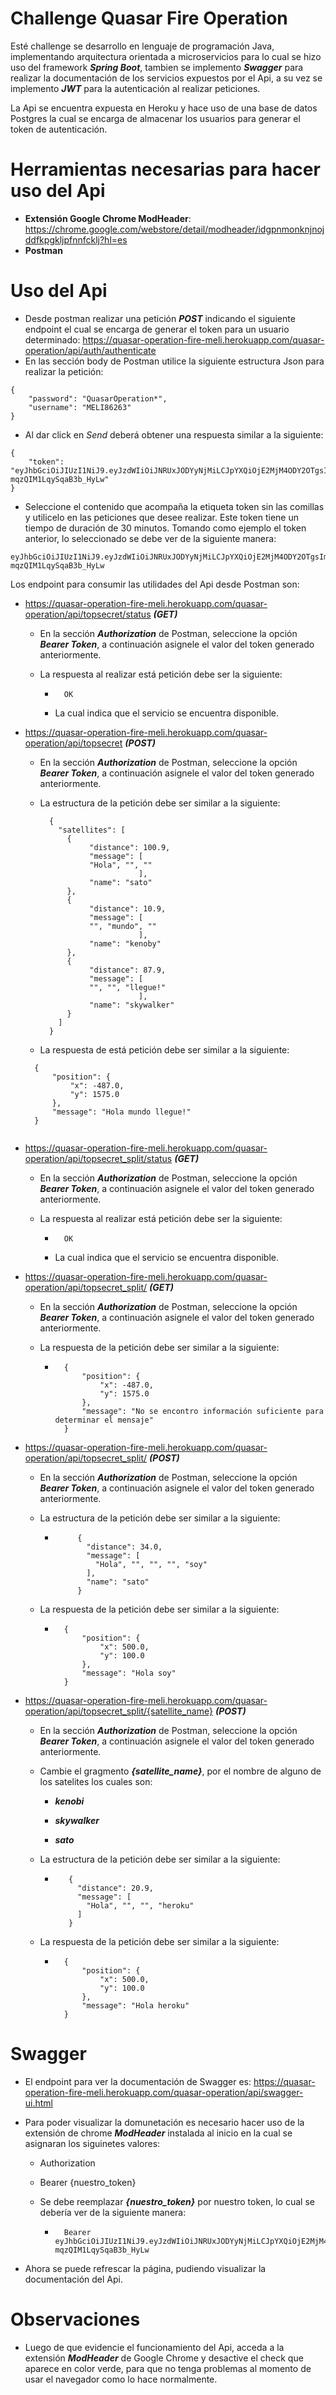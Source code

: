 # Challenge Quasar Fire Operation
Esté challenge se desarrollo en lenguaje de programación Java, implementando arquitectura orientada a microservicios para lo cual se hizo uso del framework ***Spring Boot***, tambien se implemento ***Swagger*** para realizar la documentación de los servicios expuestos por el Api, a su vez se implemento ***JWT*** para la autenticación al realizar peticiones.

La Api se encuentra expuesta en Heroku y hace uso de una base de datos Postgres la cual se encarga de almacenar los usuarios para generar el token de autenticación.

# Herramientas necesarias para hacer uso del Api
* **Extensión Google Chrome ModHeader**: https://chrome.google.com/webstore/detail/modheader/idgpnmonknjnojddfkpgkljpfnnfcklj?hl=es
* **Postman**

# Uso del Api

* Desde postman realizar una petición ***POST*** indicando el siguiente endpoint el cual se encarga de generar el token para un usuario determinado:
https://quasar-operation-fire-meli.herokuapp.com/quasar-operation/api/auth/authenticate
* En las sección body de Postman utilice la siguiente estructura Json para realizar la petición:
```
{
    "password": "QuasarOperation*",
    "username": "MELI86263"
}
```


* Al dar click en *Send* deberá obtener una respuesta similar a la siguiente:
```
{
    "token": "eyJhbGciOiJIUzI1NiJ9.eyJzdWIiOiJNRUxJODYyNjMiLCJpYXQiOjE2MjM4ODY2OTgsImV4cCI6MTYyMzg4Njk5OH0.gCXafJEqhoxgyxCW05hAU-mqzQIM1LqySqaB3b_HyLw"
}
```

* Seleccione el contenido que acompaña la etiqueta token sin las comillas y utilicelo en las peticiones que desee realizar. Este token tiene un tiempo de duración de 30 minutos. Tomando como ejemplo el token anterior, lo seleccionado se debe ver de la siguiente manera:
```
eyJhbGciOiJIUzI1NiJ9.eyJzdWIiOiJNRUxJODYyNjMiLCJpYXQiOjE2MjM4ODY2OTgsImV4cCI6MTYyMzg4Njk5OH0.gCXafJEqhoxgyxCW05hAU-mqzQIM1LqySqaB3b_HyLw
```
Los endpoint para consumir las utilidades del Api desde Postman son:
* https://quasar-operation-fire-meli.herokuapp.com/quasar-operation/api/topsecret/status ***(GET)***
  
  - En la sección ***Authorization*** de Postman, seleccione la opción ***Bearer Token***, a continuación asignele el valor del token generado anteriormente.
  
  - La respuesta al realizar está petición debe ser la siguiente:
    
    - ```
        OK
      ```
      
    - La cual indica que el servicio se encuentra disponible.
* https://quasar-operation-fire-meli.herokuapp.com/quasar-operation/api/topsecret ***(POST)***
    - En la sección ***Authorization*** de Postman, seleccione la opción ***Bearer Token***, a continuación asignele el valor del token generado anteriormente.
    - La estructura de la petición debe ser similar a la siguiente:
    
      ```
        {
          "satellites": [
            {
                 "distance": 100.9,
                 "message": [
                 "Hola", "", ""
                            ],
                 "name": "sato"
            },
            {
                 "distance": 10.9,
                 "message": [
                 "", "mundo", ""
                            ],
                 "name": "kenoby"
            },
            {
                 "distance": 87.9,
                 "message": [
                 "", "", "llegue!"
                            ],
                 "name": "skywalker"
            }
          ]
        }
      ```
      
    - La respuesta de está petición debe ser similar a la siguiente:
    
    ```
      {
          "position": {
              "x": -487.0,
              "y": 1575.0
          },
          "message": "Hola mundo llegue!"
      }
      
    ```
    
* https://quasar-operation-fire-meli.herokuapp.com/quasar-operation/api/topsecret_split/status ***(GET)***
  
  - En la sección ***Authorization*** de Postman, seleccione la opción ***Bearer Token***, a continuación asignele el valor del token generado anteriormente.
  
  - La respuesta al realizar está petición debe ser la siguiente:
    
    - ```
        OK
      ```
      
    - La cual indica que el servicio se encuentra disponible.
    
* https://quasar-operation-fire-meli.herokuapp.com/quasar-operation/api/topsecret_split/ ***(GET)***
    
    - En la sección ***Authorization*** de Postman, seleccione la opción ***Bearer Token***, a continuación asignele el valor del token generado anteriormente.
    
    - La respuesta de la petición debe ser similar a la siguiente:
    
      - ```
          {
              "position": {
                  "x": -487.0,
                  "y": 1575.0
              },
              "message": "No se encontro información suficiente para determinar el mensaje"
          }
        ```
        
* https://quasar-operation-fire-meli.herokuapp.com/quasar-operation/api/topsecret_split/ ***(POST)***
  
  - En la sección ***Authorization*** de Postman, seleccione la opción ***Bearer Token***, a continuación asignele el valor del token generado anteriormente.
  
  - La estructura de la petición debe ser similar a la siguiente:
    
     - ```
            {
              "distance": 34.0,
              "message": [
                "Hola", "", "", "", "soy"
              ],
              "name": "sato"
            }
       ```
  - La respuesta de la petición debe ser similar a la siguiente:
    
      - ```
          {
              "position": {
                  "x": 500.0,
                  "y": 100.0
              },
              "message": "Hola soy"
          }
        ```
       
* https://quasar-operation-fire-meli.herokuapp.com/quasar-operation/api/topsecret_split/{satellite_name} ***(POST)***
  
  - En la sección ***Authorization*** de Postman, seleccione la opción ***Bearer Token***, a continuación asignele el valor del token generado anteriormente.
  
  - Cambie el gragmento ***{satellite_name}***, por el nombre de alguno de los satelites los cuales son:
    
    - ***kenobi***
    
    - ***skywalker***
    
    - ***sato***
  
  - La estructura de la petición debe ser similar a la siguiente:
    
     - ```
          {
            "distance": 20.9,
            "message": [
              "Hola", "", "", "heroku"
            ]
          }
       ```
  - La respuesta de la petición debe ser similar a la siguiente:
    
      - ```
          {
              "position": {
                  "x": 500.0,
                  "y": 100.0
              },
              "message": "Hola heroku"
          }
        ```
        
 # Swagger

* El endpoint para ver la documentación de Swagger es: https://quasar-operation-fire-meli.herokuapp.com/quasar-operation/api/swagger-ui.html

* Para poder visualizar la domunetación es necesario hacer uso de la extensión de chrome ***ModHeader*** instalada al inicio en la cual se asignaran los siguinetes valores:
  
  - Authorization
  
  - Bearer {nuestro_token}
  
  - Se debe reemplazar ***{nuestro_token}*** por nuestro token, lo cual se debería ver de la siguiente manera:
    
    -  ```
         Bearer eyJhbGciOiJIUzI1NiJ9.eyJzdWIiOiJNRUxJODYyNjMiLCJpYXQiOjE2MjM4ODY2OTgsImV4cCI6MTYyMzg4Njk5OH0.gCXafJEqhoxgyxCW05hAU-mqzQIM1LqySqaB3b_HyLw
       ```
       
 * Ahora se puede refrescar la página, pudiendo visualizar la documentación del Api.

# Observaciones

* Luego de que evidencie el funcionamiento del Api, acceda a la extensión ***ModHeader*** de Google Chrome y desactive el check que aparece en color verde, para que no tenga problemas al momento de usar el navegador como lo hace normalmente.



